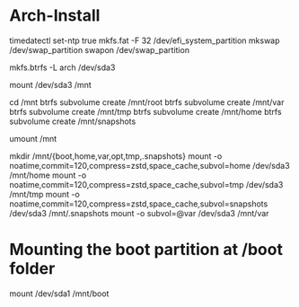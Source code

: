 # Arch-Install

timedatectl set-ntp true
mkfs.fat -F 32 /dev/efi_system_partition
mkswap /dev/swap_partition
swapon /dev/swap_partition

mkfs.btrfs -L arch /dev/sda3

mount /dev/sda3 /mnt

cd /mnt
btrfs subvolume create /mnt/root
btrfs subvolume create /mnt/var
btrfs subvolume create /mnt/tmp
btrfs subvolume create /mnt/home
btrfs subvolume create /mnt/snapshots

umount /mnt

mkdir /mnt/{boot,home,var,opt,tmp,.snapshots}
mount -o noatime,commit=120,compress=zstd,space_cache,subvol=home /dev/sda3 /mnt/home
mount -o noatime,commit=120,compress=zstd,space_cache,subvol=tmp /dev/sda3 /mnt/tmp
mount -o noatime,commit=120,compress=zstd,space_cache,subvol=snapshots /dev/sda3 /mnt/.snapshots
mount -o subvol=@var /dev/sda3 /mnt/var
# Mounting the boot partition at /boot folder
mount /dev/sda1 /mnt/boot


































